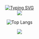 
<div align="center"> <a href="https://git.io/typing-svg"><img src="https://readme-typing-svg.demolab.com?font=Fira+Code&weight=600&size=26&pause=1000&color=5209F7&center=true&vCenter=true&random=false&width=435&lines=Code+for+Cable+Dynamics+!!" alt="Typing SVG" /></a>



<div align="center"> <img src="https://metrics.lecoq.io/Lin912?template=classic&config.timezone=Asia%2FShanghai"> </div>

![Top Langs](https://github-readme-stats.vercel.app/api/top-langs/?username=Lin912&layout=compact&theme=tokyonight)

![](https://github-readme-activity-graph.cyclic.app/graph?username=Lin912&theme=dracula)





